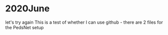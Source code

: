 # 2020June
let's try again
This is a test of whether I can use github - there are 2 files for the PedsNet setup
